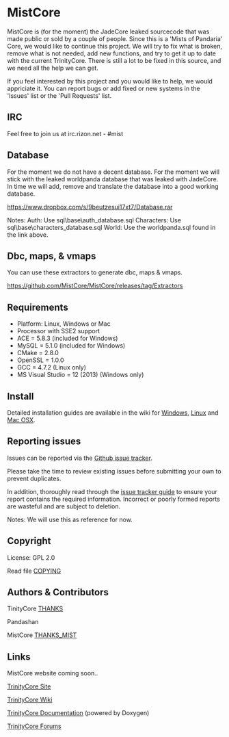 # MistCore

MistCore is (for the moment) the JadeCore leaked sourcecode that was made public or sold by a couple of people.
Since this is a 'Mists of Pandaria' Core, we would like to continue this project.
We will try to fix what is broken, remove what is not needed, add new functions, and try to get it up to date with the current TrinityCore.
There is still a lot to be fixed in this source, and we need all the help we can get.

If you feel interested by this project and you would like to help, we would appriciate it.
You can report bugs or add fixed or new systems in the 'Issues' list or the 'Pull Requests' list.

## IRC
Feel free to join us at irc.rizon.net - #mist

## Database
For the moment we do not have a decent database. For the moment we will stick with the leaked worldpanda database that was leaked with JadeCore.
In time we will add, remove and translate the database into a good working database.

https://www.dropbox.com/s/9beutzesui17xt7/Database.rar

Notes:
Auth: Use sql\base\auth_database.sql
Characters: Use sql\base\characters_database.sql
World: Use the worldpanda.sql found in the link above.


## Dbc, maps, & vmaps
You can use these extractors to generate dbc, maps & vmaps.

https://github.com/MistCore/MistCore/releases/tag/Extractors


## Requirements

+ Platform: Linux, Windows or Mac
+ Processor with SSE2 support
+ ACE = 5.8.3 (included for Windows)
+ MySQL = 5.1.0 (included for Windows)
+ CMake = 2.8.0
+ OpenSSL = 1.0.0
+ GCC = 4.7.2 (Linux only)
+ MS Visual Studio = 12 (2013) (Windows only)


## Install

Detailed installation guides are available in the wiki for
[Windows](http://collab.kpsn.org/display/tc/How-to_Win),
[Linux](http://collab.kpsn.org/display/tc/How-to_Linux) and
[Mac OSX](http://collab.kpsn.org/display/tc/How-to_Mac).


## Reporting issues

Issues can be reported via the [Github issue tracker](https://github.com/MistCore/MistCore/issues?state=open).

Please take the time to review existing issues before submitting your own to
prevent duplicates.

In addition, thoroughly read through the [issue tracker guide](http://www.trinitycore.org/f/topic/37-the-trinitycore-issuetracker-and-you/) to ensure
your report contains the required information. Incorrect or poorly formed
reports are wasteful and are subject to deletion.

Notes:
We will use this as reference for now.

## Copyright

License: GPL 2.0

Read file [COPYING](COPYING)


## Authors &amp; Contributors

TinityCore [THANKS](THANKS)

Pandashan

MistCore [THANKS_MIST](THANKS_MIST)


## Links

MistCore website coming soon..

[TrinityCore Site](http://www.trinitycore.org)

[TrinityCore Wiki](http://trinitycore.info)

[TrinityCore Documentation](http://www.trinitycore.net) (powered by Doxygen)

[TrinityCore Forums](http://www.trinitycore.org/f/)
